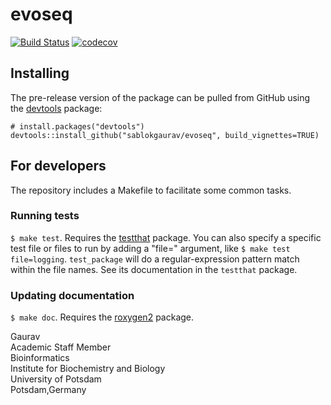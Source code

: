 # evoseq

[![Build Status](https://travis-ci.org/sablokgaurav/evoseq.png?branch=master)](https://travis-ci.org/sablokgaurav/evoseq)  [![codecov](https://codecov.io/gh/sablokgaurav/evoseq/branch/master/graph/badge.svg)](https://codecov.io/gh/sablokgaurav/evoseq)

## Installing

<!-- If you're putting `evoseq` on CRAN, it can be installed with

    install.packages("evoseq") -->

The pre-release version of the package can be pulled from GitHub using the [devtools](https://github.com/hadley/devtools) package:

    # install.packages("devtools")
    devtools::install_github("sablokgaurav/evoseq", build_vignettes=TRUE)

## For developers

The repository includes a Makefile to facilitate some common tasks.

### Running tests

`$ make test`. Requires the [testthat](https://github.com/hadley/testthat) package. You can also specify a specific test file or files to run by adding a "file=" argument, like `$ make test file=logging`. `test_package` will do a regular-expression pattern match within the file names. See its documentation in the `testthat` package.

### Updating documentation

`$ make doc`. Requires the [roxygen2](https://github.com/klutometis/roxygen) package.

Gaurav \
Academic Staff Member \
Bioinformatics \
Institute for Biochemistry and Biology \
University of Potsdam \
Potsdam,Germany

